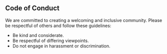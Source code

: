 ## Code of Conduct

We are committed to creating a welcoming and inclusive community.  Please be respectful of others and follow these guidelines:

* Be kind and considerate.
* Be respectful of differing viewpoints.
* Do not engage in harassment or discrimination.